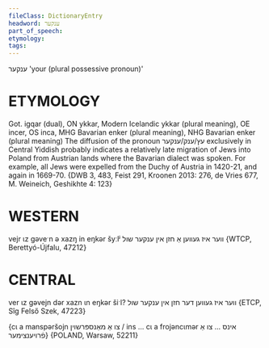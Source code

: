 ```yaml
---
fileClass: DictionaryEntry
headword: ענקער
part_of_speech: 
etymology: 
tags: 
---
```

ענקער
'your (plural possessive pronoun)'

ETYMOLOGY
===========
Got. igqar (dual), ON ykkar, Modern Icelandic ykkar (plural meaning), OE incer, OS inca, MHG Bavarian enker (plural meaning), NHG Bavarian enker (plural meaning)
The diffusion of the pronoun עץ/ענק/ענקער exclusively in Central Yiddish probably indicates a relatively late migration of Jews into Poland from Austrian lands where the Bavarian dialect was spoken. For example, all Jews were expelled from the Duchy of Austria in 1420-21, and again in 1669-70. 
{DWB 3, 483, Feist 291, Kroonen 2013: 276, de Vries 677, M. Weineich, Geshikhte 4: 123}

WESTERN
========

vejr ɩz gəveˑn ə xazŋ in eŋkər šyːlʲ ווער איז געווען אַ חזן אין ענקער שול {WTCP, Berettyó-Újfalu, 47212}

CENTRAL
========

ver ɩz gəvejn dər xazn ɩn eŋkər šiˑl? ווער איז געווען דער חזן אין ענקער שול {ETCP, Sîg Felső Szek, 47223}

{cɩ a manspəršojn צו אַ מאַנספּרשוין  /  ins ... cɩ a frojəncɩmər אינס ... צו אַ פֿרויענצימער} {POLAND, Warsaw, 52211}